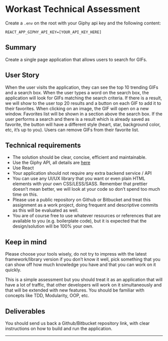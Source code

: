 # Workast Technical Assessment

Create a `.env` on the root with your Giphy api key and the following content:

```
REACT_APP_GIPHY_API_KEY=[YOUR_API_KEY_HERE]
```

## Summary

Create a single page application that allows users to search for GIFs.

## User Story

When the user visits the application, they can see the top 10 trending GIFs and a search box. When the user types a word on the search box, the application will look for GIFs matching the search criteria. If there is a result, we will show to the user top 20 results and a button on each GIF to add it to their favorites. When clicking on an image, the GIF will open on a new window. Favorites list will be shown in a section above the search box. If the user performs a search and there is a result which is already saved as favorite, the button will have a different style (heart, star, background color, etc, it’s up to you). Users can remove GIFs from their favorite list.

## Technical requirements

- The solution should be clear, concise, efficient and maintainable.
- Use the Giphy API, all details are [here](https://developers.giphy.com/docs/)
- Use React
- Your application should not require any extra backend service / API
- You can use any UI/UX library that you want or even plain HTML elements with your own CSS/LESS/SASS.
  Remember that prettier doesn’t mean better, we will look at your code so don’t spend too much time on this.
- Please use a public repository on Github or Bitbucket and treat this assignment as a work project, doing frequent and descriptive commits as this will be evaluated as well.
- You are of course free to use whatever resources or references that are available to you (e.g. boilerplate code), but it is expected that the design/solution will be 100% your own.

## Keep in mind

Please choose your tools wisely, do not try to impress with the latest framework/library version if you don’t know it well, pick something that you can show off how much knowledge you have and that you can work on it quickly.

This is a simple assessment but you should treat it as an application that will have a lot of traffic, that other developers will work on it simultaneously and that will be extended with new features. You should be familiar with concepts like TDD, Modularity, OOP, etc.

## Deliverables

You should send us back a Github/Bitbucket repository link, with clear instructions on how to build and run the application.

---
